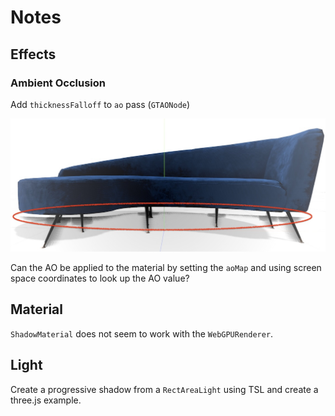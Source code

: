 # Notes

## Effects

### Ambient Occlusion

Add `thicknessFalloff` to `ao` pass (`GTAONode`)

![ao artifact](images/ao-artifact-1.jpg)

Can the AO be applied to the material by setting the `aoMap` and using screen space coordinates to look up the AO value?

## Material

`ShadowMaterial` does not seem to work with the `WebGPURenderer`.

## Light

Create a progressive shadow from a `RectAreaLight` using TSL and create a three.js example.
